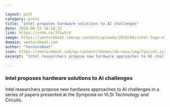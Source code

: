 ```yaml
---

layout: post
category: press
title: "Intel proposes hardware solutions to AI challenges"
date: 2020-06-15 16:16:32
link: https://vrhk.co/37vw5rX
image: https://venturebeat.com/wp-content/uploads/2019/08/intel-logo-e1578358513137.jpg?w=1200&strip=all
domain: venturebeat.com
author: "VentureBeat"
icon: https://venturebeat.com/wp-content/themes/vb-news/img/favicon.ico
excerpt: "Intel researchers propose new hardware approaches to AI challenges in a series of papers presented at the Symposia on VLSI Technology and Circuits."

---
```


### Intel proposes hardware solutions to AI challenges

Intel researchers propose new hardware approaches to AI challenges in a series of papers presented at the Symposia on VLSI Technology and Circuits.